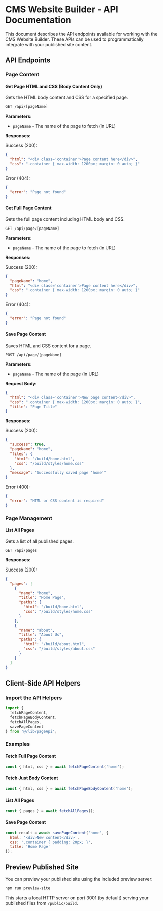 # CMS Website Builder - API Documentation

This document describes the API endpoints available for working with the CMS Website Builder. These APIs can be used to programmatically integrate with your published site content.

## API Endpoints

### Page Content

#### Get Page HTML and CSS (Body Content Only)

Gets the HTML body content and CSS for a specified page.

```
GET /api/[pageName]
```

**Parameters:**
- `pageName` - The name of the page to fetch (in URL)

**Responses:**

Success (200):
```json
{
  "html": "<div class='container'>Page content here</div>",
  "css": ".container { max-width: 1200px; margin: 0 auto; }"
}
```

Error (404):
```json
{
  "error": "Page not found"
}
```

#### Get Full Page Content

Gets the full page content including HTML body and CSS.

```
GET /api/page/[pageName]
```

**Parameters:**
- `pageName` - The name of the page to fetch (in URL)

**Responses:**

Success (200):
```json
{
  "pageName": "home",
  "html": "<div class='container'>Page content here</div>",
  "css": ".container { max-width: 1200px; margin: 0 auto; }"
}
```

Error (404):
```json
{
  "error": "Page not found"
}
```

#### Save Page Content

Saves HTML and CSS content for a page.

```
POST /api/page/[pageName]
```

**Parameters:**
- `pageName` - The name of the page (in URL)

**Request Body:**
```json
{
  "html": "<div class='container'>New page content</div>",
  "css": ".container { max-width: 1200px; margin: 0 auto; }",
  "title": "Page Title"
}
```

**Responses:**

Success (200):
```json
{
  "success": true,
  "pageName": "home",
  "files": {
    "html": "/build/home.html",
    "css": "/build/styles/home.css"
  },
  "message": "Successfully saved page 'home'"
}
```

Error (400):
```json
{
  "error": "HTML or CSS content is required"
}
```

### Page Management

#### List All Pages

Gets a list of all published pages.

```
GET /api/pages
```

**Responses:**

Success (200):
```json
{
  "pages": [
    {
      "name": "home",
      "title": "Home Page",
      "paths": {
        "html": "/build/home.html",
        "css": "/build/styles/home.css"
      }
    },
    {
      "name": "about",
      "title": "About Us",
      "paths": {
        "html": "/build/about.html",
        "css": "/build/styles/about.css"
      }
    }
  ]
}
```

## Client-Side API Helpers

### Import the API Helpers

```javascript
import { 
  fetchPageContent, 
  fetchPageBodyContent,
  fetchAllPages, 
  savePageContent 
} from '@/lib/pageApi';
```

### Examples

#### Fetch Full Page Content

```javascript
const { html, css } = await fetchPageContent('home');
```

#### Fetch Just Body Content

```javascript
const { html, css } = await fetchPageBodyContent('home');
```

#### List All Pages

```javascript
const { pages } = await fetchAllPages();
```

#### Save Page Content

```javascript
const result = await savePageContent('home', {
  html: '<div>New content</div>',
  css: '.container { padding: 20px; }',
  title: 'Home Page'
});
```

## Preview Published Site

You can preview your published site using the included preview server:

```bash
npm run preview-site
```

This starts a local HTTP server on port 3001 (by default) serving your published files from `/public/build`.
